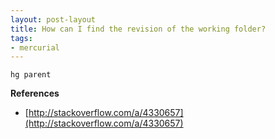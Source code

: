 ```yaml
---
layout: post-layout
title: How can I find the revision of the working folder?
tags:
- mercurial
---
```

    hg parent

**References**  

- [http://stackoverflow.com/a/4330657](http://stackoverflow.com/a/4330657)

